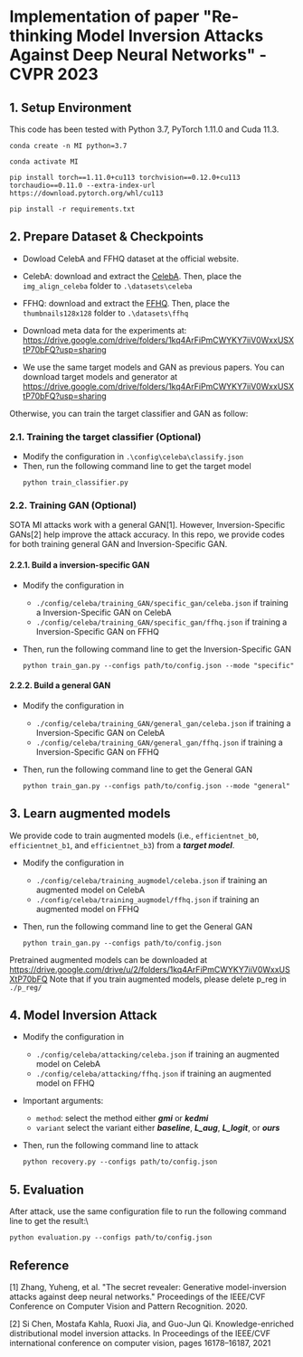 # Implementation of paper "Re-thinking Model Inversion Attacks Against Deep Neural Networks" - CVPR 2023

## 1. Setup Environment
This code has been tested with Python 3.7, PyTorch 1.11.0 and Cuda 11.3. 

```
conda create -n MI python=3.7

conda activate MI

pip install torch==1.11.0+cu113 torchvision==0.12.0+cu113 torchaudio==0.11.0 --extra-index-url https://download.pytorch.org/whl/cu113

pip install -r requirements.txt
```

## 2. Prepare Dataset & Checkpoints

* Dowload CelebA and FFHQ dataset at the official website.
- CelebA: download and extract the [CelebA](https://mmlab.ie.cuhk.edu.hk/projects/CelebA.html). Then, place the `img_align_celeba` folder to `.\datasets\celeba`

- FFHQ: download and extract the [FFHQ](https://github.com/NVlabs/ffhq-dataset). Then, place the `thumbnails128x128` folder to `.\datasets\ffhq`

* Download meta data for the experiments at: https://drive.google.com/drive/folders/1kq4ArFiPmCWYKY7iiV0WxxUSXtP70bFQ?usp=sharing


* We use the same target models and GAN as previous papers. You can download target models and generator at https://drive.google.com/drive/folders/1kq4ArFiPmCWYKY7iiV0WxxUSXtP70bFQ?usp=sharing

Otherwise, you can train the target classifier and GAN as follow:
  

### 2.1. Training the target classifier (Optional)

- Modify the configuration in `.\config\celeba\classify.json`
- Then, run the following command line to get the target model
  ```
  python train_classifier.py
  ```

### 2.2. Training GAN (Optional)

SOTA MI attacks work with a general GAN[1]. However, Inversion-Specific GANs[2] help improve the attack accuracy. In this repo, we provide codes for both training general GAN and Inversion-Specific GAN.

#### 2.2.1. Build a inversion-specific GAN 
* Modify the configuration in
  * `./config/celeba/training_GAN/specific_gan/celeba.json` if training a Inversion-Specific GAN on CelebA
  * `./config/celeba/training_GAN/specific_gan/ffhq.json` if training a Inversion-Specific GAN on FFHQ
  
* Then, run the following command line to get the Inversion-Specific GAN
    ```
    python train_gan.py --configs path/to/config.json --mode "specific"
    ```

#### 2.2.2. Build a general GAN 
* Modify the configuration in
  * `./config/celeba/training_GAN/general_gan/celeba.json` if training a Inversion-Specific GAN on CelebA
  * `./config/celeba/training_GAN/general_gan/ffhq.json` if training a Inversion-Specific GAN on FFHQ
  
* Then, run the following command line to get the General GAN
    ```
    python train_gan.py --configs path/to/config.json --mode "general"
    ```

## 3. Learn augmented models
We provide code to train augmented models (i.e., `efficientnet_b0`, `efficientnet_b1`, and `efficientnet_b3`) from a ***target model***.
* Modify the configuration in
  * `./config/celeba/training_augmodel/celeba.json` if training an augmented model on CelebA
  * `./config/celeba/training_augmodel/ffhq.json` if training an augmented model on FFHQ
  
* Then, run the following command line to get the General GAN
    ```
    python train_gan.py --configs path/to/config.json
    ```

Pretrained augmented models can be downloaded at https://drive.google.com/drive/u/2/folders/1kq4ArFiPmCWYKY7iiV0WxxUSXtP70bFQ
Note that if you train augmented models, please delete p_reg in `./p_reg/` 

## 4. Model Inversion Attack

* Modify the configuration in
  * `./config/celeba/attacking/celeba.json` if training an augmented model on CelebA
  * `./config/celeba/attacking/ffhq.json` if training an augmented model on FFHQ

* Important arguments:
  * `method`: select the method either ***gmi*** or ***kedmi***
  * `variant` select the variant either ***baseline***, ***L_aug***, ***L_logit***, or ***ours***

* Then, run the following command line to attack
    ```
    python recovery.py --configs path/to/config.json
    ```

## 5. Evaluation

After attack, use the same configuration file to run the following command line to get the result:\
```
python evaluation.py --configs path/to/config.json
```




## Reference
<a id="1">[1]</a> 
Zhang, Yuheng, et al. "The secret revealer: Generative model-inversion attacks against deep neural networks." Proceedings of the IEEE/CVF Conference on Computer Vision and Pattern Recognition. 2020.


<a id="2">[2]</a>  Si Chen, Mostafa Kahla, Ruoxi Jia, and Guo-Jun Qi. Knowledge-enriched distributional model inversion attacks. In Proceedings of the IEEE/CVF international conference on computer vision, pages 16178–16187, 2021
